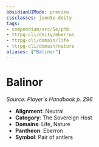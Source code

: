 ```yaml
---
obsidianUIMode: preview
cssclasses: json5e-deity
tags:
- compendium/src/5e/phb
- ttrpg-cli/deity/eberron
- ttrpg-cli/domain/life
- ttrpg-cli/domain/nature
aliases: ["Balinor"]
---
```

# Balinor
*Source: Player's Handbook p. 296* 

- **Alignment**: Neutral
- **Category**: The Sovereign Host
- **Domains**: Life, Nature
- **Pantheon**: Eberron
- **Symbol**: Pair of antlers